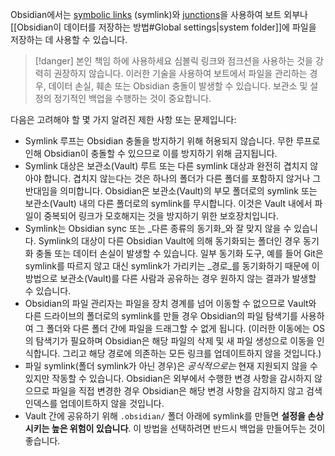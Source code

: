 Obsidian에서는 [symbolic links](https://en.wikipedia.org/wiki/Symbolic_link) (symlink)와 [junctions](https://learn.microsoft.com/en-us/windows/win32/fileio/hard-links-and-junctions#junctions)을 사용하여 보트 외부나 [[Obsidian이 데이터를 저장하는 방법#Global settings|system folder]]에 파일을 저장하는 데 사용할 수 있습니다.

> [!danger] 본인 책임 하에 사용하세요
> 심볼릭 링크와 점크션을 사용하는 것을 강력히 권장하지 않습니다. 이러한 기술을 사용하여 보트에서 파일을 관리하는 경우, 데이터 손실, 훼손 또는 Obsidian 충돌이 발생할 수 있습니다. 보관소 및 설정의 정기적인 백업을 수행하는 것이 중요합니다.

다음은 고려해야 할 몇 가지 알려진 제한 사항 또는 문제입니다:

- Symlink 루프는 Obsidian 충돌을 방지하기 위해 허용되지 않습니다. 무한 루프로 인해 Obsidian이 충돌할 수 있으므로 이를 방지하기 위해 금지됩니다.
- Symlink 대상은 보관소(Vault) 루트 또는 다른 symlink 대상과 완전히 겹치지 않아야 합니다. 겹치지 않는다는 것은 하나의 폴더가 다른 폴더를 포함하지 않거나 그 반대임을 의미합니다. Obsidian은 보관소(Vault)의 부모 폴더로의 symlink 또는 보관소(Vault) 내의 다른 폴더로의 symlink를 무시합니다. 이것은 Vault 내에서 파일이 중복되어 링크가 모호해지는 것을 방지하기 위한 보호장치입니다.
- Symlink는 Obsidian sync 또는 _다른 종류의 동기화_와 잘 맞지 않을 수 있습니다. Symlink의 대상이 다른 Obsidian Vault에 의해 동기화되는 폴더인 경우 동기화 충돌 또는 데이터 손실이 발생할 수 있습니다. 일부 동기화 도구, 예를 들어 Git은 symlink를 따르지 않고 대신 symlink가 가리키는 _경로_를 동기화하기 때문에 이 방법으로 보관소(Vault)를 다른 사람과 공유하는 경우 원하지 않는 결과가 발생할 수 있습니다.
- Obsidian의 파일 관리자는 파일을 장치 경계를 넘어 이동할 수 없으므로 Vault와 다른 드라이브의 폴더로의 symlink를 만들 경우 Obsidian의 파일 탐색기를 사용하여 그 폴더와 다른 폴더 간에 파일을 드래그할 수 없게 됩니다. (이러한 이동에는 OS의 탐색기가 필요하며 Obsidian은 해당 파일의 삭제 및 새 파일 생성으로 이동을 인식합니다. 그리고 해당 경로에 의존하는 모든 링크를 업데이트하지 않을 것입니다.)
- 파일 symlink(폴더 symlink가 아닌 경우)은 _공식적으로는_ 현재 지원되지 않을 수 있지만 작동할 수 있습니다. Obsidian은 외부에서 수행한 변경 사항을 감시하지 않으므로 파일을 직접 변경한 경우 Obsidian은 해당 변경 사항을 감지하지 않고 검색 인덱스를 업데이트하지 않을 것입니다.
- Vault 간에 공유하기 위해 `.obsidian/` 폴더 아래에 symlink를 만들면 **설정을 손상시키는 높은 위험이 있습니다**. 이 방법을 선택하려면 반드시 백업을 만들어두는 것이 좋습니다.
